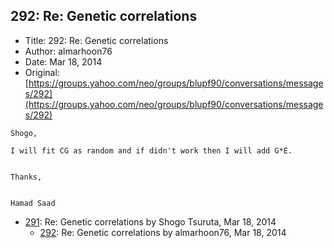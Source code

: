 ## 292: Re: Genetic correlations

- Title: 292: Re: Genetic correlations
- Author: almarhoon76
- Date: Mar 18, 2014
- Original: [https://groups.yahoo.com/neo/groups/blupf90/conversations/messages/292](https://groups.yahoo.com/neo/groups/blupf90/conversations/messages/292)

```
Shogo,

I will fit CG as random and if didn't work then I will add G*E.


Thanks,


Hamad Saad
```

- [291](0291.md): Re: Genetic correlations by Shogo Tsuruta, Mar 18, 2014
    - [292](0292.md): Re: Genetic correlations by almarhoon76, Mar 18, 2014
